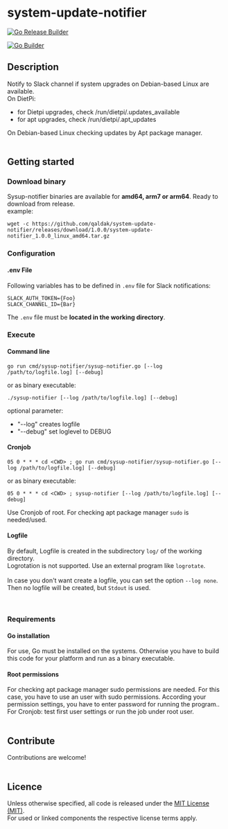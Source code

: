 # system-update-notifier

[![Go Release Builder](https://github.com/qaldak/system-update-notifier/actions/workflows/go-release-builder.yml/badge.svg)](https://github.com/qaldak/system-update-notifier/actions/workflows/go-release-builder.yml)

[![Go Builder](https://github.com/qaldak/system-update-notifier/actions/workflows/go-builder.yml/badge.svg?branch=main)](https://github.com/qaldak/system-update-notifier/actions/workflows/go-builder.yml)

## Description

Notify to Slack channel if system upgrades on Debian-based Linux are available.<br>
On DietPi: <br>

- for Dietpi upgrades, check /run/dietpi/.updates_available<br>
- for apt upgrades, check /run/dietpi/.apt_updates<br>

On Debian-based Linux checking updates by Apt package manager.<br>
<br>

## Getting started

### Download binary

Sysup-notifier binaries are available for **amd64, arm7 or arm64**. Ready to download from release. <br>
example: <br>

```
wget -c https://github.com/qaldak/system-update-notifier/releases/download/1.0.0/system-update-notifier_1.0.0_linux_amd64.tar.gz
```

### Configuration

#### **.env File**

Following variables has to be defined in `.env` file for Slack notifications:<br>

```
SLACK_AUTH_TOKEN={Foo}
SLACK_CHANNEL_ID={Bar}
```

The `.env` file must be **located in the working directory**.
<br>

### Execute

#### **Command line**

`go run cmd/sysup-notifier/sysup-notifier.go [--log /path/to/logfile.log] [--debug]`<br>

or as binary executable: <br>

`./sysup-notifier [--log /path/to/logfile.log] [--debug]`

optional parameter:

- "--log" creates logfile
- "--debug" set loglevel to DEBUG

#### **Cronjob**

`05 0 * * * cd <CWD> ; go run cmd/sysup-notifier/sysup-notifier.go [--log /path/to/logfile.log] [--debug]` <br>

or as binary executable: <br>

`05 0 * * * cd <CWD> ; sysup-notifier [--log /path/to/logfile.log] [--debug]`

Use Cronjob of root. For checking apt package manager `sudo` is needed/used.<br>

#### **Logfile**

By default, Logfile is created in the subdirectory `log/` of the working directory.<br>
Logrotation is not supported. Use an external program like `logrotate`.<br>
<br>
In case you don't want create a logfile, you can set the option `--log none`. Then no logfile will be created, but `Stdout` is used.

<br>

### Requirements

#### **Go installation**

For use, Go must be installed on the systems. Otherwise you have to build this code for your platform and run as a binary executable.

#### **Root permissions**

For checking apt package manager sudo permissions are needed. For this case, you have to use an user with sudo permissions. According your permission settings, you have to enter password for running the program..<br>
For Cronjob: test first user settings or run the job under root user.
<br>
<br>

## Contribute

Contributions are welcome!<br>
<br>

## Licence

Unless otherwise specified, all code is released under the [MIT License (MIT)](LICENSE).<br>
For used or linked components the respective license terms apply.
